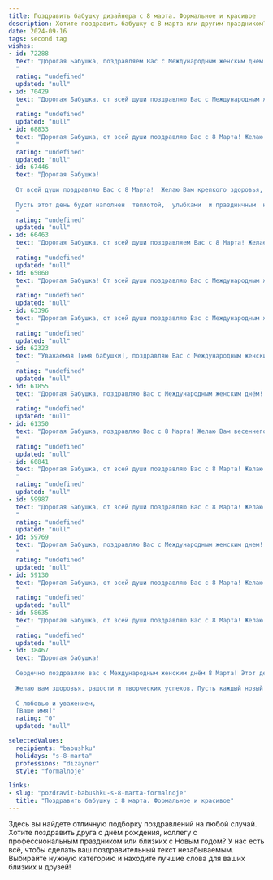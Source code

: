 ```yaml
---
title: Поздравить бабушку дизайнера с 8 марта. Формальное и красивое
description: Хотите поздравить бабушку с 8 марта или другим праздником? Наш ИИ создаст незабываемое поздравление, а вы обязательно выделитесь среди других.  
date: 2024-09-16
tags: second tag
wishes:
- id: 72288
  text: "Дорогая Бабушка, поздравляем Вас с Международным женским днём! Желаем Вам ярких красок и вдохновения в Вашем творчестве,  многих новых идей, которые Вы так талантливо воплощаете в жизнь! Пусть Ваша душа всегда будет полна радости и любви!
  "
  rating: "undefined"
  updated: "null"
- id: 70429
  text: "Дорогая Бабушка, от всей души поздравляю Вас с Международным женским днем! Желаю Вам крепкого здоровья, неиссякаемой энергии и творческого вдохновения в Вашей работе дизайнера. Пусть каждый день дарит Вам радость и новые идеи, а Ваши творения всегда радуют глаз!
  "
  rating: "undefined"
  updated: "null"
- id: 68833
  text: "Дорогая Бабушка, от всей души поздравляю Вас с 8 Марта! Желаю Вам весеннего настроения, вдохновения и, конечно же, крепкого здоровья. Пусть каждый день дарит Вам радость, а Ваши таланты дизайнера продолжают радовать всех вокруг. С праздником!
  "
  rating: "undefined"
  updated: "null"
- id: 67446
  text: "Дорогая Бабушка!
  
  От всей души поздравляю Вас с 8 Марта!  Желаю Вам крепкого здоровья, вдохновения в творчестве, радости от каждого прожитого дня и, конечно,  ярких и креативных идей в вашем нелёгком, но таком интересном деле — дизайне!
  
  Пусть этот день будет наполнен  теплотой,  улыбками  и праздничным  настроением.
  "
  rating: "undefined"
  updated: "null"
- id: 66463
  text: "Дорогая Бабушка, от всей души поздравляем Вас с 8 Марта! Желаем Вам весеннего настроения, радости, вдохновения и творческих успехов в Вашей профессии дизайнера. Пусть все Ваши идеи воплощаются в жизнь, а Ваши работы всегда радуют глаз!
  "
  rating: "undefined"
  updated: "null"
- id: 65060
  text: "Дорогая Бабушка! От всей души поздравляю Вас с Международным женским днём 8 Марта! Желаю Вам весеннего настроения, ярких красок в жизни и вдохновения на новые творческие проекты. Пусть Ваше дизайнерское мастерство всегда приносит Вам радость и удовлетворение, а каждый день будет наполнен заботой, любовью и светлыми моментами.
  "
  rating: "undefined"
  updated: "null"
- id: 63396
  text: "Дорогая Бабушка, от всей души поздравляю Вас с Международным женским днем 8 Марта! Пусть Ваш талант дизайнера продолжает радовать мир прекрасными творениями, а каждый день будет наполнен вдохновением, любовью и счастьем! Желаю Вам крепкого здоровья, благополучия и исполнения всех желаний!
  "
  rating: "undefined"
  updated: "null"
- id: 62323
  text: "Уважаемая [имя бабушки], поздравляю Вас с Международным женским днем! Желаю Вам крепкого здоровья, творческого вдохновения и радости от Вашего таланта дизайнера. Пусть Ваша жизнь будет наполнена красотой, гармонией и любовью!
  "
  rating: "undefined"
  updated: "null"
- id: 61855
  text: "Дорогая Бабушка, поздравляю Вас с Международным женским днём! Желаю Вам крепкого здоровья, вдохновения, творческих успехов в Вашей работе дизайнера и, конечно, весеннего настроения! Пусть каждый день дарит Вам радость и улыбки!
  "
  rating: "undefined"
  updated: "null"
- id: 61350
  text: "Дорогая Бабушка, поздравляю Вас с 8 Марта! Желаю Вам весеннего настроения, ярких красок в жизни и, конечно же, успехов в Вашей творческой работе дизайнера. Пусть каждый день приносит Вам вдохновение и новые идеи!
  "
  rating: "undefined"
  updated: "null"
- id: 60841
  text: "Дорогая Бабушка, от всей души поздравляю Вас с 8 Марта! Желаю Вам весеннего настроения, ярких красок в жизни, вдохновения и новых творческих свершений. Пусть каждый день будет наполнен красотой, как Ваши дизайнерские работы. С праздником!
  "
  rating: "undefined"
  updated: "null"
- id: 59987
  text: "Дорогая Бабушка, от всей души поздравляю Вас с 8 Марта! Желаю Вам крепкого здоровья, весеннего настроения, творческого вдохновения и  ярких красок в жизни. Пусть Ваши дизайнерские идеи всегда находят воплощение, а Ваш талант  будет источником радости и вдохновения для всех окружающих. С праздником!
  "
  rating: "undefined"
  updated: "null"
- id: 59769
  text: "Дорогая Бабушка, поздравляю Вас с Международным женским днем! Желаю Вам крепкого здоровья, радости, вдохновения и творческих успехов в Вашей профессии дизайнера. Пусть каждый день будет полон ярких красок, как Ваши прекрасные работы!
  "
  rating: "undefined"
  updated: "null"
- id: 59130
  text: "Дорогая Бабушка, от всей души поздравляю Вас с 8 Марта! Желаю Вам весеннего настроения, вдохновения, творческих успехов и, конечно же, крепкого здоровья. Пусть Ваш талант дизайнера продолжает радовать нас красотой и оригинальностью!
  "
  rating: "undefined"
  updated: "null"
- id: 58635
  text: "Дорогая Бабушка, от всей души поздравляю Вас с 8 Марта! Желаю Вам весеннего настроения, крепкого здоровья и творческих успехов в Вашей профессии дизайнера. Пусть Ваша жизнь будет наполнена красотой, гармонией и душевным теплом.
  "
  rating: "undefined"
  updated: "null"
- id: 38467
  text: "Дорогая бабушка!
  
  Сердечно поздравляю вас с Международным женским днём 8 Марта! Этот день символизирует весну, красоту и нежность, и вы олицетворяете эти качества в полной мере. Ваш талант и креативность как дизайнера вдохновляют окружающих на создание прекрасного, а ваша забота и любовь согревают наши сердца.
  
  Желаю вам здоровья, радости и творческих успехов. Пусть каждый новый день приносит вам счастье, вдохновение и улыбки. Вы — свет в нашей жизни, и мы невероятно гордимся вами.
  
  С любовью и уважением,
  [Ваше имя]"
  rating: "0"
  updated: "null"

selectedValues:
  recipients: "babushku"
  holidays: "s-8-marta"
  professions: "dizayner"
  style: "formalnoje"

links:
- slug: "pozdravit-babushku-s-8-marta-formalnoje"
  title: "Поздравить бабушку с 8 марта. Формальное и красивое"
---
```


Здесь вы найдете отличную подборку поздравлений на любой случай. 
Хотите поздравить друга с днём рождения, коллегу с профессиональным праздником или близких с Новым годом? У нас есть всё, чтобы сделать ваш поздравительный текст незабываемым. Выбирайте нужную категорию и находите лучшие слова для ваших близких и друзей!

